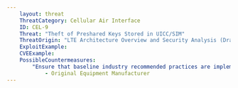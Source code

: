 ```yaml
---
    layout: threat
    ThreatCategory: Cellular Air Interface
    ID: CEL-9
    Threat: "Theft of Preshared Keys Stored in UICC/SIM"
    ThreatOrigin: "LTE Architecture Overview and Security Analysis (Draft NISTIR 8071) [^166]"
    ExploitExample:
    CVEExample:
    PossibleCountermeasures:
        "Ensure that baseline industry recommended practices are implemented and validated":
            - Original Equipment Manufacturer
---
```


